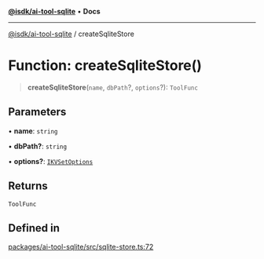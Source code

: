[**@isdk/ai-tool-sqlite**](../README.md) • **Docs**

***

[@isdk/ai-tool-sqlite](../globals.md) / createSqliteStore

# Function: createSqliteStore()

> **createSqliteStore**(`name`, `dbPath`?, `options`?): `ToolFunc`

## Parameters

• **name**: `string`

• **dbPath?**: `string`

• **options?**: [`IKVSetOptions`](../interfaces/IKVSetOptions.md)

## Returns

`ToolFunc`

## Defined in

[packages/ai-tool-sqlite/src/sqlite-store.ts:72](https://github.com/isdk/ai-tool-sqlite.js/blob/9fe2c10603e7d4edf9338798a309c4c793b97975/src/sqlite-store.ts#L72)
